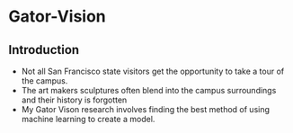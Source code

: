 # Gator-Vision
## Introduction
- Not all San Francisco state visitors get the opportunity to take a tour of the campus.
- The art makers sculptures often blend into the campus surroundings and their history is forgotten
- My Gator Vison research involves finding the best method of using machine learning to create a model.
